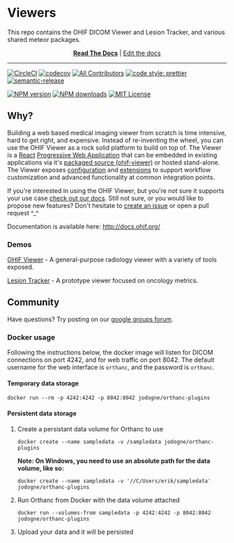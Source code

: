 # Viewers
This repo contains the OHIF DICOM Viewer and Lesion Tracker, and various shared meteor packages.

<div align="center">
  <a href="https://deploy-preview-398--ohif.netlify.com/"><strong>Read The Docs</strong></a> |
  <a href="https://github.com/OHIF/Viewers/tree/react/docs/latest">Edit the docs</a>
</div>


<hr />

[![CircleCI][circleci-image]][circleci-url]
[![codecov][codecov-image]][codecov-url]
[![All Contributors][all-contributors-image]][contributing-url]
[![code style: prettier][prettier-image]][prettier-url]
[![semantic-release][semantic-image]][semantic-url]

[![NPM version][npm-version-image]][npm-url]
[![NPM downloads][npm-downloads-image]][npm-url]
[![MIT License][license-image]][license-url]
<!-- markdownlint-enable -->
<!-- prettier-ignore-end -->

## Why?

Building a web based medical imaging viewer from scratch is time intensive, hard to get right, and expensive. Instead of re-inventing the wheel, you can use the OHIF Viewer as a rock solid platform to build on top of. The Viewer is a [React](https://reactjs.org/) [Progressive Web Application](https://developers.google.com/web/progressive-web-apps/) that can be embedded in existing applications via it's [packaged source (ohif-viewer)](https://www.npmjs.com/package/ohif-viewer) or hosted stand-alone. The Viewer exposes [configuration](https://deploy-preview-398--ohif.netlify.com/essentials/configuration.html) and [extensions](https://deploy-preview-398--ohif.netlify.com/advanced/extensions.html) to support workflow customization and advanced functionality at common integration points.

If you're interested in using the OHIF Viewer, but you're not sure it supports your use case [check out our docs](https://deploy-preview-398--ohif.netlify.com/). Still not sure, or you would like to propose new features? Don't hesitate to [create an issue](https://github.com/OHIF/Viewers/issues) or open a pull request ^_^

Documentation is available here: http://docs.ohif.org/
<!-- prettier-ignore-start -->
<!-- ROW -->
[all-contributors-image]: https://img.shields.io/badge/all_contributors-0-orange.svg?style=flat-square
[contributing-url]: https://github.com/OHIF/Viewers/blob/react/CONTRIBUTING.md
[circleci-image]: https://circleci.com/gh/OHIF/Viewers.svg?style=svg
[circleci-url]: https://circleci.com/gh/OHIF/Viewers
[codecov-image]: https://codecov.io/gh/OHIF/Viewers/branch/react/graph/badge.svg
[codecov-url]: https://codecov.io/gh/OHIF/Viewers
[prettier-image]: https://img.shields.io/badge/code_style-prettier-ff69b4.svg?style=flat-square
[prettier-url]: https://github.com/prettier/prettier
[semantic-image]: https://img.shields.io/badge/%20%20%F0%9F%93%A6%F0%9F%9A%80-semantic--release-e10079.svg
[semantic-url]: https://github.com/semantic-release/semantic-release
<!-- ROW -->
[npm-url]: https://npmjs.org/package/ohif-viewer
[npm-downloads-image]: https://img.shields.io/npm/dm/ohif-viewer.svg?style=flat-square
[npm-version-image]: https://img.shields.io/npm/v/ohif-viewer.svg?style=flat-square
[license-image]: https://img.shields.io/badge/license-MIT-blue.svg?style=flat-square
[license-url]: LICENSE
<!-- DOCS -->

### Demos
[OHIF Viewer](http://viewer.ohif.org/) - A general-purpose radiology viewer with a variety of tools exposed.

[Lesion Tracker](http://lesiontracker.ohif.org/) - A prototype viewer focused on oncology metrics.

Community
---------

Have questions?  Try posting on our [google groups forum](https://groups.google.com/forum/#!forum/cornerstone-platform).

### Docker usage
Following the instructions below, the docker image will listen for DICOM connections on port 4242, and for web traffic on port 8042. The default username for the web interface is `orthanc`, and the password is `orthanc`.
#### Temporary data storage
````
docker run --rm -p 4242:4242 -p 8042:8042 jodogne/orthanc-plugins
````

#### Persistent data storage
1. Create a persistant data volume for Orthanc to use

    ````
    docker create --name sampledata -v /sampledata jodogne/orthanc-plugins
    ````
    
    **Note: On Windows, you need to use an absolute path for the data volume, like so:**
    
    ````
    docker create --name sampledata -v '//C/Users/erik/sampledata' jodogne/orthanc-plugins
    ````

2. Run Orthanc from Docker with the data volume attached

    ````
    docker run --volumes-from sampledata -p 4242:4242 -p 8042:8042 jodogne/orthanc-plugins
    ````

3. Upload your data and it will be persisted
